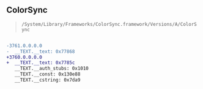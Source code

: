 ## ColorSync

> `/System/Library/Frameworks/ColorSync.framework/Versions/A/ColorSync`

```diff

-3761.0.0.0.0
-  __TEXT.__text: 0x77868
+3760.0.0.0.0
+  __TEXT.__text: 0x7785c
   __TEXT.__auth_stubs: 0x1010
   __TEXT.__const: 0x130e88
   __TEXT.__cstring: 0x7da9

```

